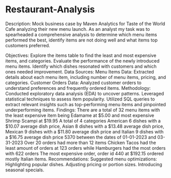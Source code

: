 # Restaurant-Analysis

Description: Mock business case by Maven Analytics for Taste of the World Cafe analyzing their new menu launch. As an analyst my task was to spearheaded a comprehensive analysis to determine which menu items performed the best, identify items are not doing well and what items top customers preferred.

Objectives:
Explore the items table to find the least and most expensive items, and categories.
Evaluate the performance of the newly introduced menu items.
Identify which dishes resonated with customers and which ones needed improvement.
Data Sources:
Menu Items Data:
Extracted details about each menu item, including number of menu items, pricing, and categories.
Customer Orders Data:
Analyzed customer orders to understand preferences and frequently ordered items.
Methodology:
Conducted exploratory data analysis (EDA) to uncover patterns.
Leveraged statistical techniques to assess item popularity.
Utilized SQL queries to extract relevant insights such as top-performing menu items and pinpointed underperforming items.
Findings:
There are a total of 32 menu items with the least expensive item being Edamame at $5.00 and most expensive Shrimp Scampi at $19.95
A total of 4 categories American 6 dishes with a $10.07 average dish price, Asian 8 dishes with a $13.48 average dish price, Mexican 9 dishes with a $11.80 average dish price and Italian 9 dishes with a $16.75 average dish price
5370 between the dates of 01-01-2023 and 03-31-2023
Over 20 orders had more than 12 items
Chicken Tacos had the least amount of orders at 123 orders while Hamburgers had the most orders with 622 orders
The most expensive order, order id 440 at $192.15 ordered mostly Italian items.
Recommendations:
Suggested menu optimizations:
Highlighting popular dishes.
Adjusting pricing or portion sizes.
Introducing seasonal specials.
